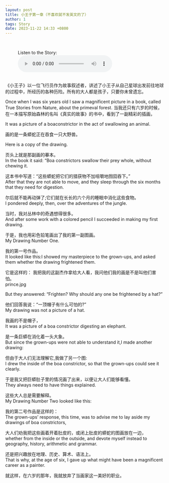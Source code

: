 ```yaml
---
layout: post
title: 小王子第一章（不喜欢就不发英文的了）
author: 1
tags: Story
date: 2023-11-22 14:33 +0800
---
```


<br>

<figure>
  <figcaption>Listen to the Story:</figcaption>
  <audio controls src="/1.mp3">
    <a href="/1.mp3"> Download audio </a>
  </audio>
</figure>

<br>
《小王子》以一位飞行员作为故事叙述者，讲述了小王子从自己星球出发前往地球的过程中，所经历的各种历险。所有的大人都是孩子，只要你未曾遗忘。
<br>


Once when I was six years old I saw a magnificent picture in a book, called True Stories from Nature, about the primeval forest.
当我还只有六岁的时候，在一本描写原始森林的名叫《真实的故事》的书中，看到了一副精彩的插画，
<br>

It was a picture of a boaconstrictor in the act of swallowing an animal.

画的是一条蟒蛇正在吞食一只大野兽。
<br>

Here is a copy of the drawing.

页头上就是那副画的摹本。
<br>
In the book it said: “Boa constrictors swallow their prey whole, without chewing it.

这本书中写道：“这些蟒蛇把它们的猎获物不加咀嚼地囫囵吞下。”
<br>
After that they are not able to move, and they sleep through the six months that they need for digestion.

尔后就不能再动弹了;它们就在长长的六个月的睡眠中消化这些食物。
<br>
I pondered deeply, then, over the adventures of the jungle.

当时，我对丛林中的奇遇想得很多。
<br>
And after some work with a colored pencil I succeeded in making my first drawing.

于是，我也用彩色铅笔画出了我的第一副图画。
<br>
My Drawing Number One.

我的第一号作品。
<br>
It looked like this:I showed my masterpiece to the grown-ups, and asked them whether the drawing frightened them.

它是这样的： 我把我的这副杰作拿给大人看，我问他们我的画是不是叫他们害怕。
<br>
prince.jpg

But they answered: “Frighten? Why should any one be frightened by a hat?”

他们回答我说：“一顶帽子有什么可怕的?”
<br>
My drawing was not a picture of a hat.

我画的不是帽子，
<br>
It was a picture of a boa constrictor digesting an elephant.

是一条巨蟒在消化着一头大象。
<br>
But since the grown-ups were not able to understand it,I made another drawing:

但由于大人们无法理解它,我做了另一个图:
<br>
I drew the inside of the boa constrictor, so that the grown-ups could see it clearly.

于是我又把巨蟒肚子里的情况画了出来，以便让大人们能够看懂。
<br>
They always need to have things explained.

这些大人总是需要解释。
<br>
My Drawing Number Two looked like this:

我的第二号作品是这样的：
<br>
The grown-ups’ response, this time, was to advise me to lay aside my drawings of boa constrictors,

大人们劝我把这些画着开着肚皮的，或闭上肚皮的蟒蛇的图画放在一边，
<br>
whether from the inside or the outside, and devote myself instead to geography, history, arithmetic and grammar.

还是把兴趣放在地理、历史、算术、语法上。
<br>
That is why, at the age of six, I gave up what might have been a magnificent career as a painter.

就这样，在六岁的那年，我就放弃了当画家这一美好的职业。
<br>
